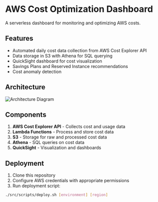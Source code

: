 # AWS Cost Optimization Dashboard

A serverless dashboard for monitoring and optimizing AWS costs.

## Features

- Automated daily cost data collection from AWS Cost Explorer API
- Data storage in S3 with Athena for SQL querying
- QuickSight dashboard for cost visualization
- Savings Plans and Reserved Instance recommendations
- Cost anomaly detection

## Architecture

![Architecture Diagram](docs/architecture-diagram.png)

## Components

1. **AWS Cost Explorer API** - Collects cost and usage data
2. **Lambda Functions** - Process and store cost data
3. **S3** - Storage for raw and processed cost data
4. **Athena** - SQL queries on cost data
5. **QuickSight** - Visualization and dashboards

## Deployment

1. Clone this repository
2. Configure AWS credentials with appropriate permissions
3. Run deployment script:

```bash
./src/scripts/deploy.sh [environment] [region]